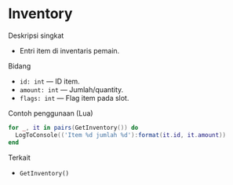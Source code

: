 # Inventory

Deskripsi singkat
- Entri item di inventaris pemain.

Bidang
- `id: int` — ID item.
- `amount: int` — Jumlah/quantity.
- `flags: int` — Flag item pada slot.

Contoh penggunaan (Lua)
```lua
for _, it in pairs(GetInventory()) do
  LogToConsole(('Item %d jumlah %d'):format(it.id, it.amount))
end
```

Terkait
- `GetInventory()`

